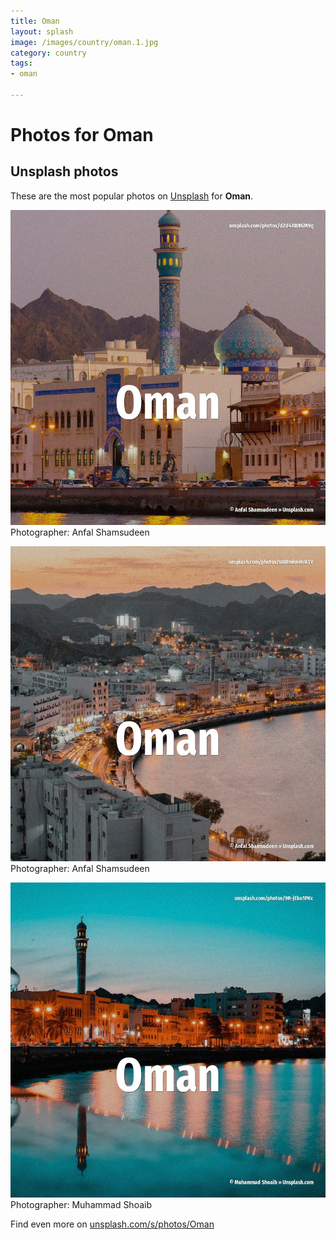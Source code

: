 ```yaml
---
title: Oman
layout: splash
image: /images/country/oman.1.jpg
category: country
tags:
- oman

---
```

# Photos for Oman
 
## Unsplash photos
These are the most popular photos on [Unsplash](https://unsplash.com) for **Oman**.
 
![Oman](/images/country/oman.1.jpg)
Photographer:  Anfal Shamsudeen
 
![Oman](/images/country/oman.2.jpg)
Photographer:  Anfal Shamsudeen
 
![Oman](/images/country/oman.3.jpg)
Photographer:  Muhammad Shoaib
 
Find even more on [unsplash.com/s/photos/Oman](https://unsplash.com/s/photos/Oman)
 
